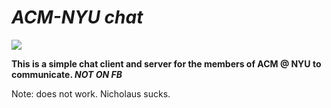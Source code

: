 # _ACM-NYU chat_
![](https://encrypted-tbn0.gstatic.com/images?q=tbn:ANd9GcQh5mbfcaBeoSUsW-BCwfLbJBzTo3NlWHfBuo42vifmuLq9eins)


**This is a simple chat client and server for the members of ACM @ NYU to communicate. _NOT ON FB_**

Note: does not work. Nicholaus sucks. 
